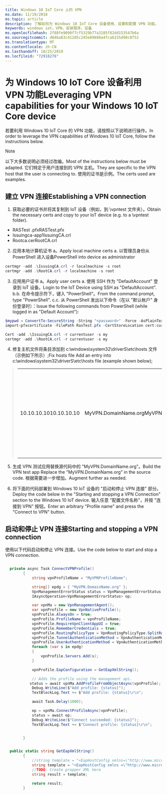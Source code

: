 ```yaml
---
title: Windows 10 IoT Core 上的 VPN
ms.date: 11/19/2018
ms.topic: article
description: 了解如何为 Windows 10 IoT Core 设备使用、设置和配置 VPN 功能。
keywords: windows iot，VPN，安装程序，设备
ms.openlocfilehash: 2f88fe9090f7cf5329b77a3185f82dd153547b6a
ms.sourcegitcommit: d84ba83c412d5c245e89880a4fca6155d98c8f52
ms.translationtype: MT
ms.contentlocale: zh-CN
ms.lasthandoff: 10/25/2019
ms.locfileid: "72918276"
---
```

# <a name="leveraging-vpn-capabilities-for-your-windows-10-iot-core-device"></a><span data-ttu-id="7ef95-104">为 Windows 10 IoT Core 设备利用 VPN 功能</span><span class="sxs-lookup"><span data-stu-id="7ef95-104">Leveraging VPN capabilities for your Windows 10 IoT Core device</span></span>

<span data-ttu-id="7ef95-105">若要利用 Windows 10 IoT Core 的 VPN 功能，请按照以下说明进行操作。</span><span class="sxs-lookup"><span data-stu-id="7ef95-105">In order to leverage the VPN capabilities of Windows 10 IoT Core, follow the instructions below.</span></span>

> [!NOTE]
> <span data-ttu-id="7ef95-106">以下大多数说明必须经过改编。</span><span class="sxs-lookup"><span data-stu-id="7ef95-106">Most of the instructions below must be adapted.</span></span> <span data-ttu-id="7ef95-107">它们特定于用户连接到的 VPN 主机。</span><span class="sxs-lookup"><span data-stu-id="7ef95-107">They are specific to the VPN host that the user is connecting to.</span></span> <span data-ttu-id="7ef95-108">使用的证书是示例。</span><span class="sxs-lookup"><span data-stu-id="7ef95-108">The certs used are examples.</span></span>

## <a name="establishing-a-vpn-connection"></a><span data-ttu-id="7ef95-109">建立 VPN 连接</span><span class="sxs-lookup"><span data-stu-id="7ef95-109">Establishing a VPN connection</span></span> 

1. <span data-ttu-id="7ef95-110">获取必要的证书并将其复制到 IoT 设备（例如，到 \vpntest 文件夹）。</span><span class="sxs-lookup"><span data-stu-id="7ef95-110">Obtain the necessary certs and copy to your IoT device (e.g. to a \vpntest folder).</span></span>

* <span data-ttu-id="7ef95-111">RASTest .pfx</span><span class="sxs-lookup"><span data-stu-id="7ef95-111">RASTest.pfx</span></span>
* <span data-ttu-id="7ef95-112">Issuingca-app1</span><span class="sxs-lookup"><span data-stu-id="7ef95-112">IssuingCA.crl</span></span>
* <span data-ttu-id="7ef95-113">Rootca.cer</span><span class="sxs-lookup"><span data-stu-id="7ef95-113">RootCA.crl</span></span>

2. <span data-ttu-id="7ef95-114">应用本地计算机证书 a。</span><span class="sxs-lookup"><span data-stu-id="7ef95-114">Apply local machine certs a.</span></span> <span data-ttu-id="7ef95-115">以管理员身份从 PowerShell 进入设备</span><span class="sxs-lookup"><span data-stu-id="7ef95-115">PowerShell into device as administrator</span></span>

```powershell
certmgr -add .\IssuingCA.crl -r localmachine -s root
certmgr -add .\RootCA.crl -r localmachine -s root
```

3. <span data-ttu-id="7ef95-116">应用用户证书 a。</span><span class="sxs-lookup"><span data-stu-id="7ef95-116">Apply user certs a.</span></span> <span data-ttu-id="7ef95-117">使用 SSH 作为 "DefaultAccount" 登录到 IoT 设备。</span><span class="sxs-lookup"><span data-stu-id="7ef95-117">Login to the IoT Device using SSH as "DefaultAccount".</span></span>
<span data-ttu-id="7ef95-118">b.</span><span class="sxs-lookup"><span data-stu-id="7ef95-118">b.</span></span> <span data-ttu-id="7ef95-119">在命令提示符下，键入 "PowerShell"。</span><span class="sxs-lookup"><span data-stu-id="7ef95-119">From the command prompt, type "PowerShell".</span></span>
<span data-ttu-id="7ef95-120">c.</span><span class="sxs-lookup"><span data-stu-id="7ef95-120">c.</span></span> <span data-ttu-id="7ef95-121">从 PowerShell 发出以下命令（在以 "默认帐户" 身份登录时）：</span><span class="sxs-lookup"><span data-stu-id="7ef95-121">Issue the following commands from PowerShell (while logged in as "Default Account"):</span></span>

```powershell
$mypwd = ConvertTo-SecureString -String "<password>" -Force -AsPlainText
import-pfxcertificate -FilePath RasTest.pfx -CertStoreLocation cert:currentUser\my -Password $mypwd

Cert -add .\IssuingCA.crl -r currentuser -s my
certmgr -add .\RootCA.crl -r currentuser -s my
```

4. <span data-ttu-id="7ef95-122">修复主机文件将条目添加到 c:\windows\system32\driverS\etc\hosts 文件（示例如下所示）;</span><span class="sxs-lookup"><span data-stu-id="7ef95-122">Fix hosts file Add an entry into c:\windows\system32\driverS\etc\hosts file (example shown below);</span></span>

> |    |    |    |
> |----|----| ---|
> | <span data-ttu-id="7ef95-123">10.10.10.10</span><span class="sxs-lookup"><span data-stu-id="7ef95-123">10.10.10.10</span></span> | <span data-ttu-id="7ef95-124">MyVPN.DomainName.org</span><span class="sxs-lookup"><span data-stu-id="7ef95-124">MyVPN.DomainName.org</span></span> | <span data-ttu-id="7ef95-125">根据需要将替换为 IP 地址和域名</span><span class="sxs-lookup"><span data-stu-id="7ef95-125">Replace with IP address and domain name as needed</span></span> |

5. <span data-ttu-id="7ef95-126">生成 VPN 测试应用替换源代码中的 "MyVPN.DomainName.org"。</span><span class="sxs-lookup"><span data-stu-id="7ef95-126">Build the VPN test app Replace the "MyVPN.DomainName.org" in the source code.</span></span> <span data-ttu-id="7ef95-127">根据需要进一步增加。</span><span class="sxs-lookup"><span data-stu-id="7ef95-127">Augment further as needed.</span></span>

6. <span data-ttu-id="7ef95-128">将下面的代码部署到 Windows 10 IoT 设备的 "启动和停止 VPN 连接" 部分。</span><span class="sxs-lookup"><span data-stu-id="7ef95-128">Deploy the code below in the "Starting and stopping a VPN Connection" section to the Windows 10 IoT device.</span></span>
<span data-ttu-id="7ef95-129">输入任意 "配置文件名称"，并按 "连接到 VPN" 按钮。</span><span class="sxs-lookup"><span data-stu-id="7ef95-129">Enter an arbitrary "Profile name" and press the "Connect to VPN" button.</span></span> 


## <a name="starting-and-stopping-a-vpn-connection"></a><span data-ttu-id="7ef95-130">启动和停止 VPN 连接</span><span class="sxs-lookup"><span data-stu-id="7ef95-130">Starting and stopping a VPN connection</span></span>

<span data-ttu-id="7ef95-131">使用以下代码启动和停止 VPN 连接。</span><span class="sxs-lookup"><span data-stu-id="7ef95-131">Use the code below to start and stop a VPN connection.</span></span>

```csharp

  private async Task ConnectVPNProfile()
        {
            string vpnProfileName = "MyVPNProfileName";

            string[] epdg = { "MyVPN.DomainName.org" };
            VpnManagementErrorStatus status = VpnManagementErrorStatus.Ok;
            IAsyncOperation<VpnManagementErrorStatus> op;

            var vpnMa = new VpnManagementAgent();
            var vpnProfile = new VpnNativeProfile();
            vpnProfile.AlwaysOn = true;
            vpnProfile.ProfileName = vpnProfileName;
            vpnProfile.RequireVpnClientAppUI = true;
            vpnProfile.RememberCredentials = true;
            vpnProfile.RoutingPolicyType = VpnRoutingPolicyType.SplitRouting;
            vpnProfile.TunnelAuthenticationMethod = VpnAuthenticationMethod.Eap;
            vpnProfile.UserAuthenticationMethod = VpnAuthenticationMethod.Eap;
            foreach (var s in epdg)
            {
                vpnProfile.Servers.Add(s);
            }

            vpnProfile.EapConfiguration = GetEapXmlString();

            // Adds the profile using the management api.
           status = await vpnMa.AddProfileFromObjectAsync(vpnProfile);
            Debug.WriteLine($"Add profile: {status}");
            TextBlockLog.Text += $"Add profile: {status}\r\n";

            await Task.Delay(1000);

            op = vpnMa.ConnectProfileAsync(vpnProfile);
            status = await op;
            Debug.WriteLine($"Connect succeeded: {status}");
            TextBlockLog.Text += $"Connect profile: {status}\r\n";


        }


  public static string GetEapXmlString()
        {
            //string template = "<EapHostConfig xmlns=\"http://www.microsoft.com/provisioning/EapHostConfig\"><EapMethod><Type xmlns=\"http://www.microsoft.com/provisioning/EapCommon\">25</Type><VendorId xmlns=\"http://www.microsoft.com/provisioning/EapCommon\">0</VendorId><VendorType xmlns=\"http://www.microsoft.com/provisioning/EapCommon\">0</VendorType><AuthorId xmlns=\"http://www.microsoft.com/provisioning/EapCommon\">0</AuthorId></EapMethod><Config xmlns=\"http://www.microsoft.com/provisioning/EapHostConfig\"><Eap xmlns=\"http://www.microsoft.com/provisioning/BaseEapConnectionPropertiesV1\"><Type>25</Type><EapType xmlns=\"http://www.microsoft.com/provisioning/MsPeapConnectionPropertiesV1\"><ServerValidation><DisableUserPromptForServerValidation>true</DisableUserPromptForServerValidation><ServerNames></ServerNames><TrustedRootCA>d2 d3 8e ba 60 ca a1 c1 20 55 a2 e1 c8 3b 15 ad 45 01 10 c2 </TrustedRootCA><TrustedRootCA>d1 76 97 cc 20 6e d2 6e 1a 51 f5 bb 96 e9 35 6d 6d 61 0b 74 </TrustedRootCA></ServerValidation><FastReconnect>true</FastReconnect><InnerEapOptional>false</InnerEapOptional><Eap xmlns=\"http://www.microsoft.com/provisioning/BaseEapConnectionPropertiesV1\"><Type>13</Type><EapType xmlns=\"http://www.microsoft.com/provisioning/EapTlsConnectionPropertiesV1\"><CredentialsSource><CertificateStore><SimpleCertSelection>true</SimpleCertSelection></CertificateStore></CredentialsSource><ServerValidation><DisableUserPromptForServerValidation>true</DisableUserPromptForServerValidation><ServerNames></ServerNames><TrustedRootCA>d2 d3 8e ba 60 ca a1 c1 20 55 a2 e1 c8 3b 15 ad 45 01 10 c2 </TrustedRootCA><TrustedRootCA>d1 76 97 cc 20 6e d2 6e 1a 51 f5 bb 96 e9 35 6d 6d 61 0b 74 </TrustedRootCA></ServerValidation><DifferentUsername>false</DifferentUsername><PerformServerValidation xmlns=\"http://www.microsoft.com/provisioning/EapTlsConnectionPropertiesV2\">true</PerformServerValidation><AcceptServerName xmlns=\"http://www.microsoft.com/provisioning/EapTlsConnectionPropertiesV2\">false</AcceptServerName><TLSExtensions xmlns=\"http://www.microsoft.com/provisioning/EapTlsConnectionPropertiesV2\"><FilteringInfo xmlns=\"http://www.microsoft.com/provisioning/EapTlsConnectionPropertiesV3\"><EKUMapping><EKUMap><EKUName>AAD Conditional Access</EKUName><EKUOID>1.3.6.1.4.1.311.87</EKUOID></EKUMap></EKUMapping><ClientAuthEKUList Enabled=\"true\"><EKUMapInList><EKUName>AAD Conditional Access</EKUName></EKUMapInList></ClientAuthEKUList></FilteringInfo></TLSExtensions></EapType></Eap><EnableQuarantineChecks>false</EnableQuarantineChecks><RequireCryptoBinding>true</RequireCryptoBinding><PeapExtensions><PerformServerValidation xmlns=\"http://www.microsoft.com/provisioning/MsPeapConnectionPropertiesV2\">true</PerformServerValidation><AcceptServerName xmlns=\"http://www.microsoft.com/provisioning/MsPeapConnectionPropertiesV2\">false</AcceptServerName></PeapExtensions></EapType></Eap></Config></EapHostConfig>";
            string template = "<EapHostConfig xmlns =\"http://www.microsoft.com/provisioning/EapHostConfig\"><EapMethod><Type xmlns=\"http://www.microsoft.com/provisioning/EapCommon\">13</Type><VendorId xmlns=\"http://www.microsoft.com/provisioning/EapCommon\">0</VendorId><VendorType xmlns=\"http://www.microsoft.com/provisioning/EapCommon\">0</VendorType><AuthorId xmlns=\"http://www.microsoft.com/provisioning/EapCommon\">0</AuthorId></EapMethod><Config xmlns=\"http://www.microsoft.com/provisioning/EapHostConfig\"><Eap xmlns=\"http://www.microsoft.com/provisioning/BaseEapConnectionPropertiesV1\"><Type>13</Type><EapType xmlns=\"http://www.microsoft.com/provisioning/EapTlsConnectionPropertiesV1\"><CredentialsSource><CertificateStore><SimpleCertSelection>true</SimpleCertSelection></CertificateStore></CredentialsSource><ServerValidation><DisableUserPromptForServerValidation>false</DisableUserPromptForServerValidation><ServerNames></ServerNames><TrustedRootCA>b6 ea bf ba 48 be 09 c9 50 4f c6 ea 9b f5 74 dc a9 01 56 62 </TrustedRootCA></ServerValidation><DifferentUsername>false</DifferentUsername><PerformServerValidation xmlns=\"http://www.microsoft.com/provisioning/EapTlsConnectionPropertiesV2\">false</PerformServerValidation><AcceptServerName xmlns=\"http://www.microsoft.com/provisioning/EapTlsConnectionPropertiesV2\">false</AcceptServerName><TLSExtensions xmlns=\"http://www.microsoft.com/provisioning/EapTlsConnectionPropertiesV2\"><FilteringInfo xmlns=\"http://www.microsoft.com/provisioning/EapTlsConnectionPropertiesV3\"><CAHashList Enabled=\"true\"><IssuerHash>b6 ea bf ba 48 be 09 c9 50 4f c6 ea 9b f5 74 dc a9 01 56 62 </IssuerHash></CAHashList></FilteringInfo></TLSExtensions></EapType></Eap></Config></EapHostConfig>";
            //TODO: Create propper XML here
            string result = template;

            return result;
        }
```







